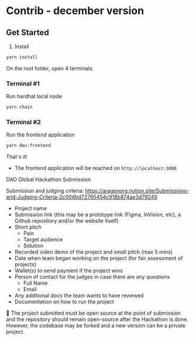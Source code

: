 # Contrib - december version

## Get Started

1. Install

```sh
yarn install
```

On the root folder, open 4 terminals.

### Terminal #1

Run hardhat local node

```sh
yarn chain
```

### Terminal #2

Run the frontend application

```sh
yarn dev:frontend
```

That's it!

- The frontend application will be reached on `http://localhost:3000`


DAO Global Hackathon Submission

Submission and judging criteria:
https://aragonorg.notion.site/Submissions-and-Judging-Criteria-2c004bd72765454c918b874ae3d79249

- Project name
- Submission link (this may be a prototype link (Figma, InVision, etc), a Github repository and/or the website itself)
- Short pitch
    - Pain
    - Target audience
    - Solution
- Recorded video demo of the project and small pitch (max 5 mins)
- Date when team began working on the project (for fair assessment of projects)
- Wallet(s) to send payment if the project wins
- Person of contact for the judges in case there are any questions
    - Full Name
    - Email
- Any additional docs the team wants to have reviewed
- Documentation on how to run the project

👀 The project submitted must be open source at the point of submission and the repository should remain open-source after the Hackathon is done. However, the codebase may be forked and a new version can be a private project.
